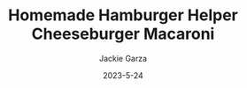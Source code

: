---
layout: recipe-page
permalink: /recipes/homemade-hamburger-helper-cheeseburger-macaroni/
gallery: true
title: Homemade Hamburger Helper Cheeseburger Macaroni
description: 
thumbnail: 
author: Jackie Garza
date: 2023-5-24

category: Unlabeled
cuisine: Unlabeled
college: true
preptime: 30
resttime: 0
cooktime: 30
servings: 1

ingredients:
- 1 teaspoon olive oil
- 1 pound ground 85 percent lean ground beef
- 1/2 medium onion chopped
- 2 cups chicken or beef broth
- 1 cup water
- 1/2 cup ketchup
- 1/4 cup tomato paste
- 2 teaspoons garlic powder
- kosher salt and freshly ground black pepper
- 2 1/2 cups macaroni dry
- 3 tablespoons butter
- 3 tablespoons flour
- 1 cup milk
- 2 cups medium Cheddar cheese shredded
- Fresh parsley for garnish
instructions:
- Heat olive oil in a large skillet over medium high heat and add ground beef. Break into chunks with a wooden spoon and cook, stirring often, for about 5 minutes.
- Add onion and cook for another 5 minutes or until beef is cooked through and onion is softened.
- Add broth, water, ketchup, tomato paste, garlic powder and salt and pepper and stir to combine. Add macaroni and bring to a boil then reduce to simmer and cook for about 10 minutes or until macaroni is al dente and liquid has reduced.
- Meanwhile, melt butter in another pan over medium high heat. Add flour and whisk for 1-2 minutes or until flour is cooked through. Add milk and whisk until smooth. Cook until sauce begins to thicken, about 4-5 minutes. Remove from heat and add cheese. Stir until the cheese is melted and the sauce is smooth.
- Add cheese sauce to hamburger and noodle mixture and stir to combine. Garnish with fresh parsley and serve.
tips:
---